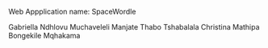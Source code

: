 Web Appplication name: SpaceWordle

Gabriella Ndhlovu
Muchaveleli Manjate
Thabo Tshabalala 
Christina Mathipa
Bongekile Mqhakama
